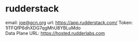 # rudderstack

email:				joe@gcn.org
url:				https://app.rudderstack.com/
Token: 				1lTFQfP6dhXDG7qgMhU8YBLuMdo  
Data Plane URL: 	https://hosted.rudderlabs.com